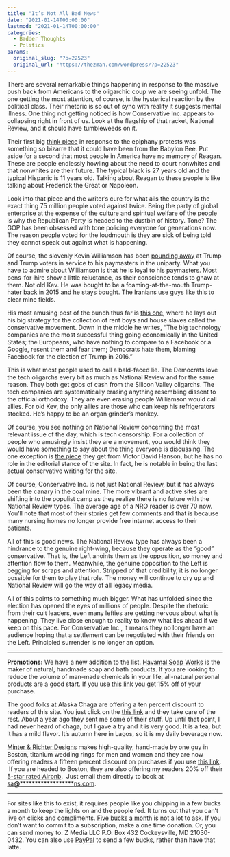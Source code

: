 ```yaml
---
title: "It’s Not All Bad News"
date: "2021-01-14T00:00:00"
lastmod: "2021-01-14T00:00:00"
categories:
  - Badder Thoughts
  - Politics
params:
  original_slug: "?p=22523"
  original_url: "https://thezman.com/wordpress/?p=22523"
---
```


There are several remarkable things happening in response to the massive
push back from Americans to the oligarchic coup we are seeing unfold.
The one getting the most attention, of course, is the hysterical
reaction by the political class. Their rhetoric is so out of sync with
reality it suggests mental illness. One thing not getting noticed is how
Conservative Inc. appears to collapsing right in front of us. Look at
the flagship of that racket, National Review, and it should have
tumbleweeds on it.

Their first big <a
href="https://www.nationalreview.com/corner/the-cure-for-trumpism-reaganism/"
rel="noopener" target="_blank">think piece</a> in response to the
epiphany protests was something so bizarre that it could have been from
the Babylon Bee. Put aside for a second that most people in America have
no memory of Reagan. These are people endlessly howling about the need
to court nonwhites and that nonwhites are their future. The typical
black is 27 years old and the typical Hispanic is 11 years old. Talking
about Reagan to these people is like talking about Frederick the Great
or Napoleon.

Look into that piece and the writer’s cure for what ails the country is
the exact thing 75 million people voted against twice. Being the party
of global enterprise at the expense of the culture and spiritual welfare
of the people is why the Republican Party is headed to the dustbin of
history. Tone? The GOP has been obsessed with tone policing everyone for
generations now. The reason people voted for the loudmouth is they are
sick of being told they cannot speak out against what is happening.

Of course, the slovenly Kevin Williamson has been
<a href="https://www.nationalreview.com/author/kevin-d-williamson/"
rel="noopener" target="_blank">pounding away</a> at Trump and Trump
voters in service to his paymasters in the uniparty. What you have to
admire about Williamson is that he is loyal to his paymasters. Most
pens-for-hire show a little reluctance, as their conscience tends to
gnaw at them. Not old Kev. He was bought to be a foaming-at-the-mouth
Trump-hater back in 2015 and he stays bought. The Iranians use guys like
this to clear mine fields.

His most amusing post of the bunch thus far is <a
href="https://www.nationalreview.com/2021/01/task-ahead-for-conservatives-in-the-biden-age/"
rel="noopener" target="_blank">this one</a>, where he lays out his big
strategy for the collection of rent boys and house slaves called the
conservative movement. Down in the middle he writes, “The big technology
companies are the most successful thing going economically in the United
States; the Europeans, who have nothing to compare to a Facebook or a
Google, resent them and fear them; Democrats hate them, blaming Facebook
for the election of Trump in 2016.”

This is what most people used to call a bald-faced lie. The Democrats
love the tech oligarchs every bit as much as National Review and for the
same reason. They both get gobs of cash from the Silicon Valley
oligarchs. The tech companies are systematically erasing anything
resembling dissent to the official orthodoxy. They are even erasing
people Williamson would call allies. For old Kev, the only allies are
those who can keep his refrigerators stocked. He’s happy to be an organ
grinder’s monkey.

Of course, you see nothing on National Review concerning the most
relevant issue of the day, which is tech censorship. For a collection of
people who amusingly insist they are a movement, you would think they
would have something to say about the thing everyone is discussing. The
one exception is <a
href="https://www.nationalreview.com/2021/01/assault-on-the-capitol-has-let-loose-the-electronic-octopus/"
rel="noopener" target="_blank">the piece</a> they get from Victor David
Hanson, but he has no role in the editorial stance of the site. In fact,
he is notable in being the last actual conservative writing for the
site.

Of course, Conservative Inc. is not just National Review, but it has
always been the canary in the coal mine. The more vibrant and active
sites are shifting into the populist camp as they realize there is no
future with the National Review types. The average age of a NRO reader
is over 70 now. You’ll note that most of their stories get few comments
and that is because many nursing homes no longer provide free internet
access to their patients.

All of this is good news. The National Review type has always been a
hindrance to the genuine right-wing, because they operate as the “good”
conservative. That is, the Left anoints them as the opposition, so money
and attention flow to them. Meanwhile, the genuine opposition to the
Left is begging for scraps and attention. Stripped of that credibility,
it is no longer possible for them to play that role. The money will
continue to dry up and National Review will go the way of all legacy
media.

All of this points to something much bigger. What has unfolded since the
election has opened the eyes of millions of people. Despite the rhetoric
from their cult leaders, even many lefties are getting nervous about
what is happening. They live close enough to reality to know what lies
ahead if we keep on this pace. For Conservative Inc., it means they no
longer have an audience hoping that a settlement can be negotiated with
their friends on the Left. Principled surrender is no longer an option.

------------------------------------------------------------------------

**Promotions:** We have a new addition to the list.
<a href="https://havamalsoapworks.com/" rel="noopener"
target="_blank">Havamal Soap Works</a> is the maker of natural, handmade
soap and bath products. If you are looking to reduce the volume of
man-made chemicals in your life, all-natural personal products are a
good start. If you use
<a href="https://havamalsoapworks.com/discount/ZMAN" rel="noopener"
target="_blank">this link</a> you get 15% off of your purchase.

The good folks at Alaska Chaga are offering a ten percent discount to
readers of this site. You just click on the
<a href="https://alaskachaga.us/discount/ZMAN" rel="noopener noreferrer"
target="_blank">this link</a> and they take care of the rest. About a
year ago they sent me some of their stuff. Up until that point, I had
never heard of chaga, but I gave a try and it is very good. It is a tea,
but it has a mild flavor. It’s autumn here in Lagos, so it is my daily
beverage now.

<a href="https://www.minterandrichterdesigns.com/"
rel="noreferrer nofollow noopener" target="_blank">Minter &amp; Richter
Designs</a> makes high-quality, hand-made by one guy in Boston, titanium
wedding rings for men and women and they are now offering readers a
fifteen percent discount on purchases if you use
<a href="https://www.minterandrichterdesigns.com/discount/ZMAN"
rel="noreferrer nofollow noopener" target="_blank">this link</a>. 
 <span class="highlight"><span class="colour"><span class="font"><span class="size">If
you are headed to Boston, they are also offering my readers 20% off
their <a
href="https://www.airbnb.com/users/7988017/listings?user_id=7988017&amp;s=3"
rel="noopener noreferrer" target="_blank">5-star rated Airbnb</a>.  Just
email them directly to book at
<a href="mailto:sa***@*********************ns.com"
data-original-string="jjWoHJ+PwkEME6OnK/Yu+A==cb7Us82py7ZW4OV/O8sD2PwF0faVrQ6+jkIxKUW93i1a7ztT7vmoYMMUCBlfoNVfTZy"><span
class="apbct-email-encoder"
data-original-string="CAsJ6UJAmBb2y39bDupMUg==cb7cxQcYOrEP6S99qE8rspZyIUKEgw5aarq6oMhkMCPFtKiJKOsUOXV6ITfvQ6+wmzz"
title="This contact has been encoded by Anti-Spam by CleanTalk. Click to decode. To finish the decoding make sure that JavaScript is enabled in your browser.">sa<span
class="apbct-blur">***</span>@<span
class="apbct-blur">*********************</span>ns.com</span></a>.</span></span></span></span>

------------------------------------------------------------------------

For sites like this to exist, it requires people like you chipping in a
few bucks a month to keep the lights on and the people fed. It turns out
that you can’t live on clicks and compliments.
<a href="https://www.subscribestar.com/the-z-blog"
rel="noopener noreferrer" target="_blank">Five bucks a month</a> is not
a lot to ask. If you don’t want to commit to a subscription, make a one
time donation. Or, you can send money to: Z Media LLC P.O. Box 432
Cockeysville, MD 21030-0432. You can also use <a
href="https://www.paypal.com/cgi-bin/webscr?cmd=_s-xclick&amp;hosted_button_id=UDAS2Q8JYA6CN&amp;source=url"
rel="noopener noreferrer" target="_blank">PayPal</a> to send a few
bucks, rather than have that latte.
